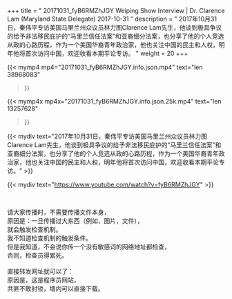 +++
title = " 20171031_fyB6RMZhJGY Weiping Show Interview | Dr. Clarence Lam (Maryland State Delegate) 2017-10-31 "
description = " 2017年10月31日，秦伟平专访美国马里兰州众议员林力图Clarence Lam先生，他谈到极具争议的给予非法移民庇护的“马里兰信任法案”和亚裔细分法案，也分享了他的个人竞选从政的心路历程，作为一个美国华裔青年政治家，他也关注中国的民主和人权，明年他将首次访问中国，欢迎收看本期平论专访。 "
weight = 20
+++

{{< mymp4 mp4="20171031_fyB6RMZhJGY.info.json.mp4" 
text="len 38968083"
>}}

{{< mymp4x  mp4x="20171031_fyB6RMZhJGY.info.json.25k.mp4"
text="len 13257628"
>}}


{{< mydiv text="2017年10月31日，秦伟平专访美国马里兰州众议员林力图Clarence Lam先生，他谈到极具争议的给予非法移民庇护的“马里兰信任法案”和亚裔细分法案，也分享了他的个人竞选从政的心路历程，作为一个美国华裔青年政治家，他也关注中国的民主和人权，明年他将首次访问中国，欢迎收看本期平论专访。" >}}
<br>

{{< mydiv text="https://www.youtube.com/watch?v=fyB6RMZhJGY" >}}


<br>

请大家传播时，不需要传播文件本身，<br>
原因是：一旦传播过大东西（例如，图片，文件），<br>
就会触发检查机制。<br>
我不知道检查机制的触发条件。<br>
但是我知道，不会说你传一个没有敏感词的网络地址都检查，<br>
否则，检查员得累死。<br><br>
直接转发网址就可以了：<br>
原因是，这是程序员网站，<br>
共匪不敢封锁，墙内可以直接下载。


